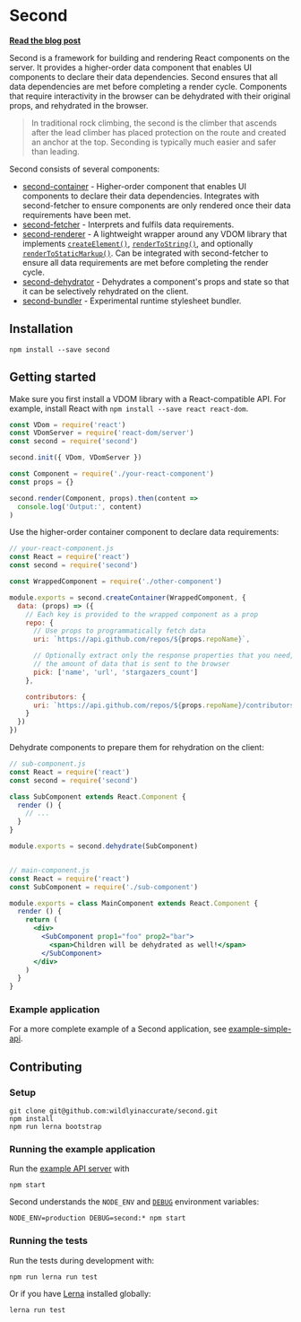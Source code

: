 # Second

**[Read the blog post](https://wildlyinaccurate.com/introducing-second-a-framework-for-mostly-static-react-applications/)**

Second is a framework for building and rendering React components on the server. It provides a higher-order data component that enables UI components to declare their data dependencies. Second ensures that all data dependencies are met before completing a render cycle. Components that require interactivity in the browser can be dehydrated with their original props, and rehydrated in the browser.

> In traditional rock climbing, the second is the climber that ascends after the lead climber has placed protection on the route and created an anchor at the top. Seconding is typically much easier and safer than leading.

Second consists of several components:

- [second-container](packages/second-container) - Higher-order component that enables UI components to declare their data dependencies. Integrates with second-fetcher to ensure components are only rendered once their data requirements have been met.
- [second-fetcher](packages/second-fetcher) - Interprets and fulfils data requirements.
- [second-renderer](packages/second-renderer) - A lightweight wrapper around any VDOM library that implements [`createElement()`](https://facebook.github.io/react/docs/react-api.html#createelement), [`renderToString()`](https://facebook.github.io/react/docs/react-dom-server.html#rendertostring), and optionally [`renderToStaticMarkup()`](https://facebook.github.io/react/docs/react-dom-server.html#rendertostaticmarkup). Can be integrated with second-fetcher to ensure all data requirements are met before completing the render cycle.
- [second-dehydrator](packages/second-dehydrator) - Dehydrates a component's props and state so that it can be selectively rehydrated on the client.
- [second-bundler](packages/second-bundler) - Experimental runtime stylesheet bundler.

## Installation

```
npm install --save second
```

## Getting started

Make sure you first install a VDOM library with a React-compatible API. For example, install React with `npm install --save react react-dom`.

```js
const VDom = require('react')
const VDomServer = require('react-dom/server')
const second = require('second')

second.init({ VDom, VDomServer })

const Component = require('./your-react-component')
const props = {}

second.render(Component, props).then(content =>
  console.log('Output:', content)
)
```

Use the higher-order container component to declare data requirements:

```js
// your-react-component.js
const React = require('react')
const second = require('second')

const WrappedComponent = require('./other-component')

module.exports = second.createContainer(WrappedComponent, {
  data: (props) => ({
    // Each key is provided to the wrapped component as a prop
    repo: {
      // Use props to programmatically fetch data
      uri: `https://api.github.com/repos/${props.repoName}`,

      // Optionally extract only the response properties that you need, to reduce
      // the amount of data that is sent to the browser
      pick: ['name', 'url', 'stargazers_count']
    },

    contributors: {
      uri: `https://api.github.com/repos/${props.repoName}/contributors`
    }
  })
})
```

Dehydrate components to prepare them for rehydration on the client:

```jsx
// sub-component.js
const React = require('react')
const second = require('second')

class SubComponent extends React.Component {
  render () {
    // ...
  }
}

module.exports = second.dehydrate(SubComponent)


// main-component.js
const React = require('react')
const SubComponent = require('./sub-component')

module.exports = class MainComponent extends React.Component {
  render () {
    return (
      <div>
        <SubComponent prop1="foo" prop2="bar">
          <span>Children will be dehydrated as well!</span>
        </SubComponent>
      </div>
    )
  }
}
```

### Example application

For a more complete example of a Second application, see [example-simple-api](packages/example-simple-api).

## Contributing

### Setup

```
git clone git@github.com:wildlyinaccurate/second.git
npm install
npm run lerna bootstrap
```

### Running the example application

Run the [example API server](packages/example-simple-api) with

```
npm start
```

Second understands the `NODE_ENV` and [`DEBUG`](https://www.npmjs.com/package/debug) environment variables:

```
NODE_ENV=production DEBUG=second:* npm start
```

### Running the tests

Run the tests during development with:

```
npm run lerna run test
```

Or if you have [Lerna](https://github.com/lerna/lerna) installed globally:

```
lerna run test
```

